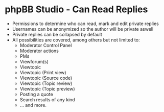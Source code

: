# phpBB Studio - Can Read Replies

- Permissions to determine who can read, mark and edit private replies
- Usernames can be anonymized so the author will be private aswell
- Private replies can be collapsed by default
- All possibilities are covered, among others but not limited to:
  - Moderator Control Panel
  - Moderator actions
  - PMs
  - Viewforum(s)
  - Viewtopic
  - Viewtopic (Print view)
  - Viewtopic (Source code)
  - Viewtopic (Topic review)
  - Viewtopic (Topic preview)
  - Posting a quote
  - Search results of any kind
  - ... and more.
